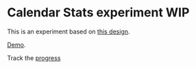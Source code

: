 # Calendar Stats experiment WIP

This is an experiment based on [this design](https://dribbble.com/shots/2531003-Editorial-Chart).

[Demo](https://schmidtsonian.github.io/calendar-stats/).

Track the [progress](https://github.com/schmidtsonian/calendar-stats/projects/1)
